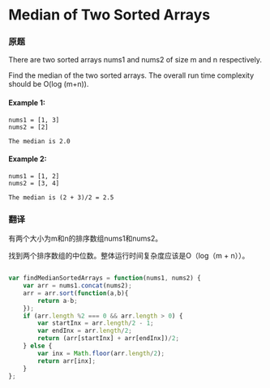 # Median of Two Sorted Arrays

### 原题

There are two sorted arrays nums1 and nums2 of size m and n respectively.

Find the median of the two sorted arrays. The overall run time complexity should be O(log (m+n)).

#### Example 1:

    nums1 = [1, 3]
    nums2 = [2]

    The median is 2.0
    
#### Example 2:

    nums1 = [1, 2]
    nums2 = [3, 4]

    The median is (2 + 3)/2 = 2.5

### 翻译

有两个大小为m和n的排序数组nums1和nums2。

找到两个排序数组的中位数。整体运行时间复杂度应该是O（log（m + n））。


```javascript

var findMedianSortedArrays = function(nums1, nums2) {
    var arr = nums1.concat(nums2);
    arr = arr.sort(function(a,b){
        return a-b;
    });
    if (arr.length %2 === 0 && arr.length > 0) {
        var startInx = arr.length/2 - 1;
        var endInx = arr.length/2;
        return (arr[startInx] + arr[endInx])/2;
    } else {
        var inx = Math.floor(arr.length/2);
        return arr[inx];
    }
};

```
